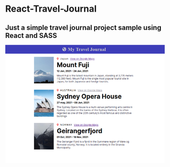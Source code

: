 # React-Travel-Journal 

## Just a simple travel journal project sample using React and SASS

![UI](screenshot.png)